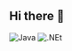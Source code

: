 ## Hi there 👋
![Java](https://img.shields.io/badge/-Java-090909?style=for-the-badge&logoColor=Java)
![.NEt](https://img.shields.io/badge/-Framework-090909?style=for-the-badge&logo=.Net)
